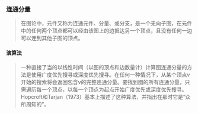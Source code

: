 ### 连通分量

>在图论中，元件又称为连通元件、分量、或分支，是一个无向子图，在元件中的任何两个顶点都可以经由该图上的边抵达另一个顶点，且没有任何一边可以连到其他子图的顶点。

#### 演算法

>一种直接了当的以线性时间（以图的顶点和边数量计）计算图连通分量的方法是使用广度优先搜寻或深度优先搜寻。在任何一种情况下，从某个顶点v开始的搜索将会返回包含v的完整连通分量。要找到图的所有连通分量，只需遍历每一个顶点，以每一个顶点为起点开始广度优先或深度优先搜寻。Hopcroft和Tarjan（1973）基本上描述了这种算法，并指出在那时它是“众所周知的”。